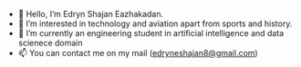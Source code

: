 - 👋 Hello, I’m Edryn Shajan Eazhakadan.
- 👀 I’m interested in technology and aviation apart from sports and history. 
- 🌱 I’m currently an engineering student in artificial intelligence and data scienece domain 
- 📫 You can contact me on my mail (edryneshajan8@gmail.com)

<!---
EdrynShajan08/EdrynShajan08 is a ✨ special ✨ repository because its `README.md` (this file) appears on your GitHub profile.
You can click the Preview link to take a look at your changes.
--->
